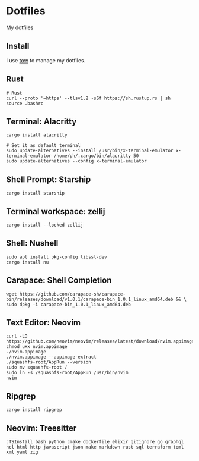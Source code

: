 # Dotfiles

My dotfiles

## Install

I use [tow](https://www.gnu.org/software/stow/) to manage my dotfiles.


## Rust

```
# Rust
curl --proto '=https' --tlsv1.2 -sSf https://sh.rustup.rs | sh
source .bashrc
```

## Terminal: Alacritty

```
cargo install alacritty

# Set it as default terminal
sudo update-alternatives --install /usr/bin/x-terminal-emulator x-terminal-emulator /home/ph/.cargo/bin/alacritty 50
sudo update-alternatives --config x-terminal-emulator
```

## Shell Prompt: Starship

```
cargo install starship
```

## Terminal workspace: zellij

```
cargo install --locked zellij
```

## Shell: Nushell

```
sudo apt install pkg-config libssl-dev
cargo install nu
```

## Carapace: Shell Completion

```
wget https://github.com/carapace-sh/carapace-bin/releases/download/v1.0.1/carapace-bin_1.0.1_linux_amd64.deb && \
sudo dpkg -i carapace-bin_1.0.1_linux_amd64.deb
```

## Text Editor: Neovim

```
curl -LO https://github.com/neovim/neovim/releases/latest/download/nvim.appimage
chmod u+x nvim.appimage
./nvim.appimage
./nvim.appimage --appimage-extract
./squashfs-root/AppRun --version
sudo mv squashfs-root /
sudo ln -s /squashfs-root/AppRun /usr/bin/nvim
nvim
```

## Ripgrep

```
cargo install ripgrep
```

## Neovim: Treesitter

```
:TSInstall bash python cmake dockerfile elixir gitignore go graphql hcl html http javascript json make markdown rust sql terraform toml xml yaml zig
```